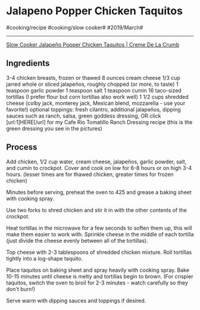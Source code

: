 # Jalapeno Popper Chicken Taquitos
#cooking/recipe #cooking/slow cooker# #2019/March#
- - - -
[Slow Cooker Jalapeño Popper Chicken Taquitos | Creme De La Crumb](http://lecremedelacrumb.com/2014/09/slow-cooker-jalapeno-popper-chicken-taquitos.html)

## Ingredients
3-4 chicken breasts, frozen or thawed
8 ounces cream cheese
1/3 cup jarred whole or sliced jalapeños, roughly chopped (or more, to taste)
1 teaspoon garlic powder
1 teaspoon salt
1 teaspoon cumin
16 taco-sized tortillas (I prefer flour but corn tortillas also work well)
1 1/2 cups shredded cheese (colby jack, monterey jack, Mexican blend, mozzarella - use your favorite!)
optional toppings: fresh cilantro, additional jalapeños, dipping sauces such as ranch, salsa, green goddess dressing, OR click [url:1]HERE[/url] for my Cafe Rio Tomatillo Ranch Dressing recipe (this is the green dressing you see in the pictures)

## Process
Add chicken, 1/2 cup water, cream cheese, jalapeños, garlic powder, salt, and cumin to crockpot. Cover and cook on low for 6-8 hours or on high 3-4 hours. (lesser times are for thawed chicken, greater times for frozen chicken)

Minutes before serving, preheat the oven to 425 and grease a baking sheet with cooking spray.

Use two forks to shred chicken and stir it in with the other contents of the crockpot.

Heat tortillas in the microwave for a few seconds to soften them up, this will make them easier to work with. Sprinkle cheese in the middle of each tortilla (just divide the cheese evenly between all of the tortillas).

Top cheese with 2-3 tablespoons of shredded chicken mixture. Roll tortillas tightly into a log-shape taquito.

Place taquitos on baking sheet and spray heavily with cooking spray. Bake 10-15 minutes until cheese is melty and tortillas begin to brown. (For crispier taquitos, switch the oven to broil for 2-3 minutes - watch carefully so they don't burn!)

Serve warm with dipping sauces and toppings if desired.